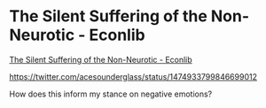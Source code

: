 # The Silent Suffering of the Non-Neurotic - Econlib
[The Silent Suffering of the Non-Neurotic - Econlib](https://www.econlib.org/archives/2016/11/the_neurotic_he.html)

https://twitter.com/acesounderglass/status/1474933799846699012

How does this inform my stance on negative emotions?

<!-- #Readable -->

<!-- {BearID:87592928-8F0C-4010-B8CC-FCF1BFD9FDF3-17399-000002047F01321F} -->
